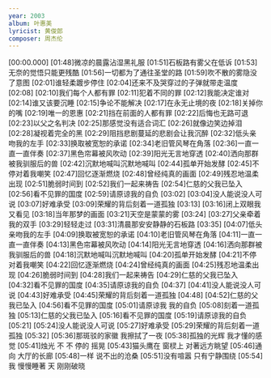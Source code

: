 ```yaml
---
year: 2003
album: 叶惠美
lyricist: 黄俊郎
composer: 周杰伦
---
```

[00:00.000]
[01:48]微凉的晨露沾湿黑礼服
[01:51]石板路有雾父在低诉
[01:53]无奈的觉悟只能更残酷
[01:56]一切都为了通往圣堂的路
[01:59]吹不散的雾隐没了意图
[02:01]谁轻柔踱步停住
[02:04]还来不及哭穿过的子弹就带走温度
[02:08]
[02:10]我们每个人都有罪
[02:11]犯着不同的罪
[02:12]我能决定谁对
[02:14]谁又该要沉睡
[02:15]争论不能解决
[02:17]在永无止境的夜
[02:18]关掉你的嘴
[02:19]唯一的恩惠
[02:21]挡在前面的人都有罪
[02:22]后悔也无路可退
[02:23]以父之名判决
[02:25]那感觉没有适合词汇
[02:26]就像边笑边掉泪
[02:28]凝视着完全的黑
[02:29]阻挡悲剧蔓延的悲剧会让我沉醉
[02:32]低头亲吻我的左手
[02:33]换取被宽恕的承诺
[02:34]老旧管风琴在角落
[02:36]一直一直一直伴奏
[02:37]黑色帘幕被风吹动
[02:39]阳光无言地穿透
[02:40]洒向那群被我驯服后的兽
[02:42]沉默地喊叫沉默地喊叫
[02:44]孤单开始发酵
[02:45]不停对着我嘲笑
[02:47]回忆逐渐燃烧
[02:48]曾经纯真的画面
[02:49]残忍地温柔出现
[02:51]脆弱时间到
[02:52]我们一起来祷告
[02:54]仁慈的父我已坠入
[02:56]看不见罪的国度
[02:59]请原谅我的自负
[03:02]
[03:04]没人能说没人可说
[03:07]好难承受
[03:09]荣耀的背后刻着一道孤独
[03:13]
[03:16]闭上双眼我又看见
[03:18]当年那梦的画面
[03:21]天空是蒙蒙的雾
[03:24]
[03:27]父亲牵着我的双手
[03:29]轻轻走过
[03:31]清晨那安安静静的石板路
[03:35]
[04:07]低头亲吻我的左手
[04:09]换取被宽恕的承诺
[04:10]老旧管风琴在角落
[04:11]一直一直一直伴奏
[04:13]黑色帘幕被风吹动
[04:14]阳光无言地穿透
[04:16]洒向那群被我驯服后的兽
[04:18]沉默地喊叫沉默地喊叫
[04:20]孤单开始发酵
[04:21]不停对着我嘲笑
[04:22]回忆逐渐燃烧
[04:24]曾经纯真的画面
[04:25]残忍地温柔出现
[04:26]脆弱时间到
[04:28]我们一起来祷告
[04:29]仁慈的父我已坠入
[04:32]看不见罪的国度
[04:35]请原谅我的自负
[04:37]
[04:41]没人能说没人可说
[04:43]好难承受
[04:45]荣耀的背后刻着一道孤独
[04:48]
[04:52]仁慈的父我已坠入
[04:56]看不见罪的国度
[05:01]请原谅我 我的自负
[05:08]刻着一道孤独
[05:13]仁慈的父我已坠入
[05:16]看不见罪的国度
[05:19]请原谅我的自负
[05:21]
[05:24]没人能说没人可说
[05:27]好难承受
[05:29]荣耀的背后刻着一道孤独
[05:32]
[05:36]那斑驳的家徽 我擦拭了一夜
[05:38]孤独的光辉 我才懂的感觉
[05:41]烛光 不 不 停的 摇晃
[05:43]猫头鹰在 窗棂上 对著远方眺望
[05:46]通向 大厅的长廊
[05:48]一样 说不出的沧桑
[05:51]没有喧嚣 只有宁静围绕
[05:54]我 慢慢睡著 天 刚刚破晓